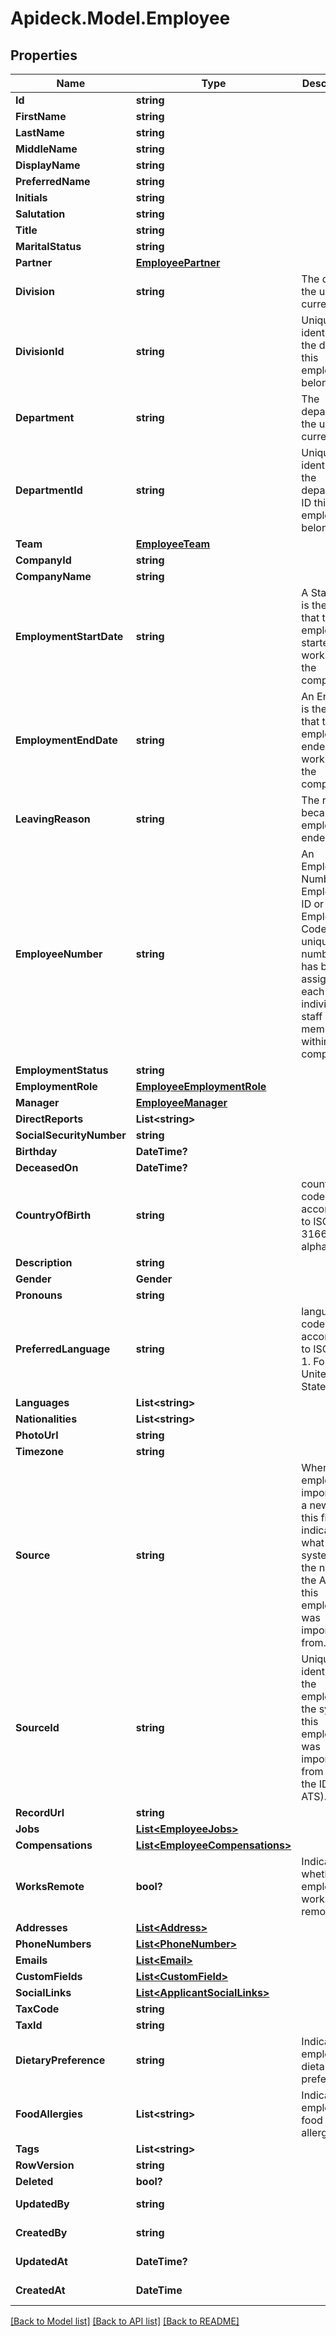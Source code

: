 # Apideck.Model.Employee

## Properties

Name | Type | Description | Notes
------------ | ------------- | ------------- | -------------
**Id** | **string** |  | [readonly] 
**FirstName** | **string** |  | [optional] 
**LastName** | **string** |  | [optional] 
**MiddleName** | **string** |  | [optional] 
**DisplayName** | **string** |  | [optional] 
**PreferredName** | **string** |  | [optional] 
**Initials** | **string** |  | [optional] 
**Salutation** | **string** |  | [optional] 
**Title** | **string** |  | [optional] 
**MaritalStatus** | **string** |  | [optional] 
**Partner** | [**EmployeePartner**](EmployeePartner.md) |  | [optional] 
**Division** | **string** | The division the user is currently in. | [optional] 
**DivisionId** | **string** | Unique identifier of the division this employee belongs to. | [optional] 
**Department** | **string** | The department the user is currently in. | [optional] 
**DepartmentId** | **string** | Unique identifier of the department ID this employee belongs to. | [optional] 
**Team** | [**EmployeeTeam**](EmployeeTeam.md) |  | [optional] 
**CompanyId** | **string** |  | [optional] 
**CompanyName** | **string** |  | [optional] 
**EmploymentStartDate** | **string** | A Start Date is the date that the employee started working at the company | [optional] 
**EmploymentEndDate** | **string** | An End Date is the date that the employee ended working at the company | [optional] 
**LeavingReason** | **string** | The reason because the employment ended | [optional] 
**EmployeeNumber** | **string** | An Employee Number, Employee ID or Employee Code, is a unique number that has been assigned to each individual staff member within a company. | [optional] 
**EmploymentStatus** | **string** |  | [optional] 
**EmploymentRole** | [**EmployeeEmploymentRole**](EmployeeEmploymentRole.md) |  | [optional] 
**Manager** | [**EmployeeManager**](EmployeeManager.md) |  | [optional] 
**DirectReports** | **List&lt;string&gt;** |  | [optional] 
**SocialSecurityNumber** | **string** |  | [optional] 
**Birthday** | **DateTime?** |  | [optional] 
**DeceasedOn** | **DateTime?** |  | [optional] 
**CountryOfBirth** | **string** | country code according to ISO 3166-1 alpha-2. | [optional] 
**Description** | **string** |  | [optional] 
**Gender** | **Gender** |  | [optional] 
**Pronouns** | **string** |  | [optional] 
**PreferredLanguage** | **string** | language code according to ISO 639-1. For the United States - EN | [optional] 
**Languages** | **List&lt;string&gt;** |  | [optional] 
**Nationalities** | **List&lt;string&gt;** |  | [optional] 
**PhotoUrl** | **string** |  | [optional] 
**Timezone** | **string** |  | [optional] 
**Source** | **string** | When the employee is imported as a new hire, this field indicates what system (e.g. the name of the ATS) this employee was imported from. | [optional] 
**SourceId** | **string** | Unique identifier of the employee in the system this employee was imported from (e.g. the ID in the ATS). | [optional] 
**RecordUrl** | **string** |  | [optional] 
**Jobs** | [**List&lt;EmployeeJobs&gt;**](EmployeeJobs.md) |  | [optional] 
**Compensations** | [**List&lt;EmployeeCompensations&gt;**](EmployeeCompensations.md) |  | [optional] 
**WorksRemote** | **bool?** | Indicates whether the employee works remote | [optional] 
**Addresses** | [**List&lt;Address&gt;**](Address.md) |  | [optional] 
**PhoneNumbers** | [**List&lt;PhoneNumber&gt;**](PhoneNumber.md) |  | [optional] 
**Emails** | [**List&lt;Email&gt;**](Email.md) |  | [optional] 
**CustomFields** | [**List&lt;CustomField&gt;**](CustomField.md) |  | [optional] 
**SocialLinks** | [**List&lt;ApplicantSocialLinks&gt;**](ApplicantSocialLinks.md) |  | [optional] 
**TaxCode** | **string** |  | [optional] 
**TaxId** | **string** |  | [optional] 
**DietaryPreference** | **string** | Indicate the employee&#39;s dietary preference. | [optional] 
**FoodAllergies** | **List&lt;string&gt;** | Indicate the employee&#39;s food allergies. | [optional] 
**Tags** | **List&lt;string&gt;** |  | [optional] 
**RowVersion** | **string** |  | [optional] 
**Deleted** | **bool?** |  | [optional] 
**UpdatedBy** | **string** |  | [optional] [readonly] 
**CreatedBy** | **string** |  | [optional] [readonly] 
**UpdatedAt** | **DateTime?** |  | [optional] [readonly] 
**CreatedAt** | **DateTime** |  | [optional] [readonly] 

[[Back to Model list]](../README.md#documentation-for-models) [[Back to API list]](../README.md#documentation-for-api-endpoints) [[Back to README]](../README.md)

